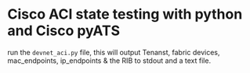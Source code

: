 # Cisco ACI state testing with python and Cisco pyATS

run the `devnet_aci.py` file, this will output Tenanst, fabric devices, mac_endpoints, ip_endpoints & the RIB to stdout and a text file.

